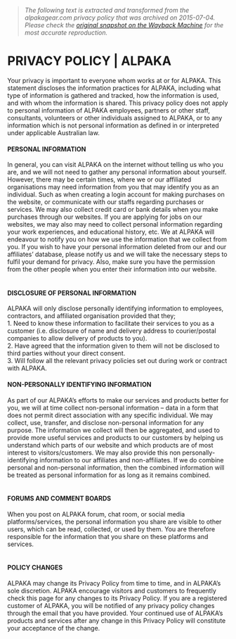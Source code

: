 > *The following text is extracted and transformed from the alpakagear.com privacy policy that was archived on 2015-07-04. Please check the [original snapshot on the Wayback Machine](https://web.archive.org/web/20150704200658id_/http%3A//www.alpakagear.com/%3Fpage_id%3D2) for the most accurate reproduction.*

# PRIVACY POLICY | ALPAKA

Your privacy is important to everyone whom works at or for ALPAKA. This statement discloses the information practices for ALPAKA, including what type of information is gathered and tracked, how the information is used, and with whom the information is shared. This privacy policy does not apply to personal information of ALPAKA employees, partners or other staff, consultants, volunteers or other individuals assigned to ALPAKA, or to any information which is not personal information as defined in or interpreted under applicable Australian law.

#### PERSONAL INFORMATION

In general, you can visit ALPAKA on the internet without telling us who you are, and we will not need to gather any personal information about yourself. However, there may be certain times, where we or our affiliated organisations may need information from you that may identify you as an individual. Such as when creating a login account for making purchases on the website, or communicate with our staffs regarding purchases or services. We may also collect credit card or bank details when you make purchases through our websites. If you are applying for jobs on our websites, we may also may need to collect personal information regarding your work experiences, and educational history, etc. We at ALPAKA will endeavour to notify you on how we use the information that we collect from you. If you wish to have your personal information deleted from our and our affiliates’ database, please notify us and we will take the necessary steps to fulfil your demand for privacy. Also, make sure you have the permission from the other people when you enter their information into our website.  
 

#### DISCLOSURE OF PERSONAL INFORMATION

ALPAKA will only disclose personally identifying information to employees, contractors, and affiliated organisation provided that they;  
1\. Need to know these information to facilitate their services to you as a customer (i.e. disclosure of name and delivery address to courier/postal companies to allow delivery of products to you).  
2\. Have agreed that the information given to them will not be disclosed to third parties without your direct consent.  
3\. Will follow all the relevant privacy policies set out during work or contract with ALPAKA.

#### NON-PERSONALLY IDENTIFYING INFORMATION

As part of our ALPAKA’s efforts to make our services and products better for you, we will at time collect non-personal information – data in a form that does not permit direct association with any specific individual. We may collect, use, transfer, and disclose non-personal information for any purpose. The information we collect will then be aggregated, and used to provide more useful services and products to our customers by helping us understand which parts of our website and which products are of most interest to visitors/customers. We may also provide this non personally-identifying information to our affiliates and non-affiliates. If we do combine personal and non-personal information, then the combined information will be treated as personal information for as long as it remains combined.  
 

#### FORUMS AND COMMENT BOARDS

When you post on ALPAKA forum, chat room, or social media platforms/services, the personal information you share are visible to other users, which can be read, collected, or used by them. You are therefore responsible for the information that you share on these platforms and services.  
 

#### POLICY CHANGES

ALPAKA may change its Privacy Policy from time to time, and in ALPAKA’s sole discretion. ALPAKA encourage visitors and customers to frequently check this page for any changes to its Privacy Policy. If you are a registered customer of ALPAKA, you will be notified of any privacy policy changes through the email that you have provided. Your continued use of ALPAKA’s products and services after any change in this Privacy Policy will constitute your acceptance of the change.
